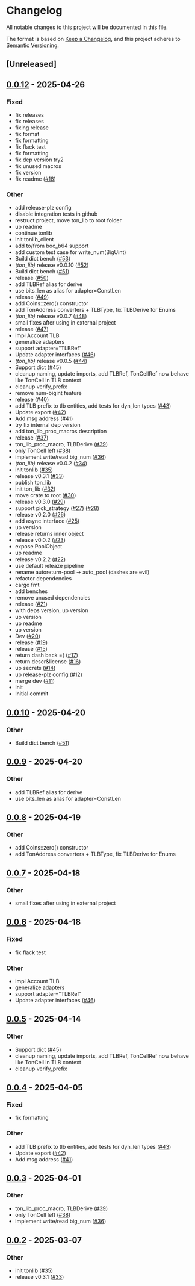 # Changelog

All notable changes to this project will be documented in this file.

The format is based on [Keep a Changelog](https://keepachangelog.com/en/1.0.0/),
and this project adheres to [Semantic Versioning](https://semver.org/spec/v2.0.0.html).

## [Unreleased]

## [0.0.12](https://github.com/Sild/ton_lib_rs/compare/ton_lib-v0.0.11...ton_lib-v0.0.12) - 2025-04-26

### Fixed

- fix releases
- fix releases
- fixing release
- fix format
- fix formatting
- fix flack test
- fix formatting
- fix dep version try2
- fix unused macros
- fix version
- fix readme ([#18](https://github.com/Sild/ton_lib_rs/pull/18))

### Other

- add release-plz config
- disable integration tests in github
- restruct project, move ton_lib to root folder
- up readme
- continue tonlib
- init tonlib_client
- add to/from boc_b64 support
- add custom test case for write_num(BigUint)
- Build dict bench ([#53](https://github.com/Sild/ton_lib_rs/pull/53))
- *(ton_lib)* release v0.0.10 ([#52](https://github.com/Sild/ton_lib_rs/pull/52))
- Build dict bench ([#51](https://github.com/Sild/ton_lib_rs/pull/51))
- release ([#50](https://github.com/Sild/ton_lib_rs/pull/50))
- add TLBRef alias for derive
- use bits_len as alias for adapter=ConstLen
- release ([#49](https://github.com/Sild/ton_lib_rs/pull/49))
- add Coins::zero() constructor
- add TonAddress converters + TLBType, fix TLBDerive for Enums
- *(ton_lib)* release v0.0.7 ([#48](https://github.com/Sild/ton_lib_rs/pull/48))
- small fixes after using in external project
- release ([#47](https://github.com/Sild/ton_lib_rs/pull/47))
- impl Account TLB
- generalize adapters
- support adapter="TLBRef"
- Update adapter interfaces ([#46](https://github.com/Sild/ton_lib_rs/pull/46))
- *(ton_lib)* release v0.0.5 ([#44](https://github.com/Sild/ton_lib_rs/pull/44))
- Support dict ([#45](https://github.com/Sild/ton_lib_rs/pull/45))
- cleanup naming, update imports, add TLBRef, TonCellRef now behave like TonCell in TLB context
- cleanup verify_prefix
- remove num-bigint feature
- release ([#40](https://github.com/Sild/ton_lib_rs/pull/40))
- add TLB prefix to tlb entities, add tests for dyn_len types ([#43](https://github.com/Sild/ton_lib_rs/pull/43))
- Update export ([#42](https://github.com/Sild/ton_lib_rs/pull/42))
- Add msg address ([#41](https://github.com/Sild/ton_lib_rs/pull/41))
- try fix internal dep version
- add ton_lib_proc_macros description
- release ([#37](https://github.com/Sild/ton_lib_rs/pull/37))
- ton_lib_proc_macro, TLBDerive ([#39](https://github.com/Sild/ton_lib_rs/pull/39))
- only TonCell left ([#38](https://github.com/Sild/ton_lib_rs/pull/38))
- implement write/read big_num ([#36](https://github.com/Sild/ton_lib_rs/pull/36))
- *(ton_lib)* release v0.0.2 ([#34](https://github.com/Sild/ton_lib_rs/pull/34))
- init tonlib ([#35](https://github.com/Sild/ton_lib_rs/pull/35))
- release v0.3.1 ([#33](https://github.com/Sild/ton_lib_rs/pull/33))
- publish ton_lib
- init ton_lib ([#32](https://github.com/Sild/ton_lib_rs/pull/32))
- move crate to root ([#30](https://github.com/Sild/ton_lib_rs/pull/30))
- release v0.3.0 ([#29](https://github.com/Sild/ton_lib_rs/pull/29))
- support pick_strategy ([#27](https://github.com/Sild/ton_lib_rs/pull/27)) ([#28](https://github.com/Sild/ton_lib_rs/pull/28))
- release v0.2.0 ([#26](https://github.com/Sild/ton_lib_rs/pull/26))
- add async interface ([#25](https://github.com/Sild/ton_lib_rs/pull/25))
- up version
- release returns inner object
- release v0.0.2 ([#23](https://github.com/Sild/ton_lib_rs/pull/23))
- expose PoolObject
- up readme
- release v0.2.2 ([#22](https://github.com/Sild/ton_lib_rs/pull/22))
- use default releaze pipeline
- rename autoreturn-pool -> auto_pool (dashes are evil)
- refactor dependencies
- cargo fmt
- add benches
- remove unused dependencies
- release ([#21](https://github.com/Sild/ton_lib_rs/pull/21))
- with deps version, up version
- up version
- up readme
- up version
- Dev ([#20](https://github.com/Sild/ton_lib_rs/pull/20))
- release ([#19](https://github.com/Sild/ton_lib_rs/pull/19))
- release ([#15](https://github.com/Sild/ton_lib_rs/pull/15))
- return dash back =( ([#17](https://github.com/Sild/ton_lib_rs/pull/17))
- return descr&license ([#16](https://github.com/Sild/ton_lib_rs/pull/16))
- up secrets ([#14](https://github.com/Sild/ton_lib_rs/pull/14))
- up release-plz config ([#12](https://github.com/Sild/ton_lib_rs/pull/12))
- merge dev ([#11](https://github.com/Sild/ton_lib_rs/pull/11))
- Init
- Initial commit

## [0.0.10](https://github.com/Sild/libs_rs/compare/ton_lib-v0.0.9...ton_lib-v0.0.10) - 2025-04-20

### Other

- Build dict bench ([#51](https://github.com/Sild/libs_rs/pull/51))

## [0.0.9](https://github.com/Sild/libs_rs/compare/ton_lib-v0.0.8...ton_lib-v0.0.9) - 2025-04-20

### Other

- add TLBRef alias for derive
- use bits_len as alias for adapter=ConstLen

## [0.0.8](https://github.com/Sild/libs_rs/compare/ton_lib-v0.0.7...ton_lib-v0.0.8) - 2025-04-19

### Other

- add Coins::zero() constructor
- add TonAddress converters + TLBType, fix TLBDerive for Enums

## [0.0.7](https://github.com/Sild/libs_rs/compare/ton_lib-v0.0.6...ton_lib-v0.0.7) - 2025-04-18

### Other

- small fixes after using in external project

## [0.0.6](https://github.com/Sild/libs_rs/compare/ton_lib-v0.0.5...ton_lib-v0.0.6) - 2025-04-18

### Fixed

- fix flack test

### Other

- impl Account TLB
- generalize adapters
- support adapter="TLBRef"
- Update adapter interfaces ([#46](https://github.com/Sild/libs_rs/pull/46))

## [0.0.5](https://github.com/Sild/libs_rs/compare/ton_lib-v0.0.4...ton_lib-v0.0.5) - 2025-04-14

### Other

- Support dict ([#45](https://github.com/Sild/libs_rs/pull/45))
- cleanup naming, update imports, add TLBRef, TonCellRef now behave like TonCell in TLB context
- cleanup verify_prefix

## [0.0.4](https://github.com/Sild/libs_rs/compare/ton_lib-v0.0.3...ton_lib-v0.0.4) - 2025-04-05

### Fixed

- fix formatting

### Other

- add TLB prefix to tlb entities, add tests for dyn_len types ([#43](https://github.com/Sild/libs_rs/pull/43))
- Update export ([#42](https://github.com/Sild/libs_rs/pull/42))
- Add msg address ([#41](https://github.com/Sild/libs_rs/pull/41))

## [0.0.3](https://github.com/Sild/libs_rs/compare/ton_lib-v0.0.2...ton_lib-v0.0.3) - 2025-04-01

### Other

- ton_lib_proc_macro, TLBDerive ([#39](https://github.com/Sild/libs_rs/pull/39))
- only TonCell left ([#38](https://github.com/Sild/libs_rs/pull/38))
- implement write/read big_num ([#36](https://github.com/Sild/libs_rs/pull/36))

## [0.0.2](https://github.com/Sild/libs_rs/compare/ton_lib-v0.0.1...ton_lib-v0.0.2) - 2025-03-07

### Other

- init tonlib ([#35](https://github.com/Sild/libs_rs/pull/35))
- release v0.3.1 ([#33](https://github.com/Sild/libs_rs/pull/33))
